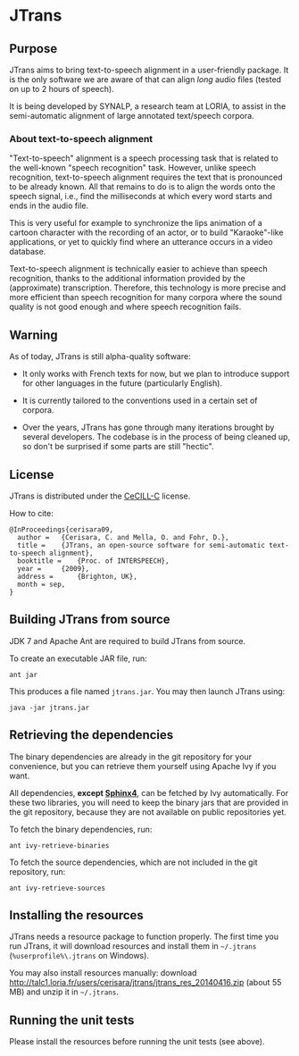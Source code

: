 # JTrans

## Purpose

JTrans aims to bring text-to-speech alignment in a user-friendly package.
It is the only software we are aware of that can align *long*
audio files (tested on up to 2 hours of speech).

It is being developed by SYNALP, a research team at LORIA, to assist in the
semi-automatic alignment of large annotated text/speech corpora.

### About text-to-speech alignment

"Text-to-speech" alignment is a speech processing task that is related to the
well-known "speech recognition" task. However, unlike speech recognition,
text-to-speech alignment requires the text that is pronounced to be already
known. All that remains to do is to align the words onto the speech signal,
i.e., find the milliseconds at which every word starts and ends in the audio
file.

This is very useful for example to synchronize the lips animation of a cartoon
character with the recording of an actor, or to build "Karaoke"-like
applications, or yet to quickly find where an utterance occurs in a video
database.

Text-to-speech alignment is technically easier to achieve than speech
recognition, thanks to the additional information provided by the (approximate)
transcription. Therefore, this technology is more precise and more efficient
than speech recognition for many corpora where the sound quality is not good
enough and where speech recognition fails.

## Warning

As of today, JTrans is still alpha-quality software:

- It only works with French texts for now, but we plan to introduce support for
  other languages in the future (particularly English).

- It is currently tailored to the conventions used in a certain set of corpora.

- Over the years, JTrans has gone through many iterations brought by several
  developers. The codebase is in the process of being cleaned up, so don't be
  surprised if some parts are still "hectic".


## License

JTrans is distributed under the
[CeCILL-C](http://www.cecill.info/licences/Licence_CeCILL-C_V1-en.html)
license.

How to cite:

    @InProceedings{cerisara09,
      author =   {Cerisara, C. and Mella, O. and Fohr, D.},
      title =    {JTrans, an open-source software for semi-automatic text-to-speech alignment},
      booktitle =    {Proc. of INTERSPEECH},
      year =     {2009},
      address =      {Brighton, UK},
      month = sep,
    }


## Building JTrans from source

JDK 7 and Apache Ant are required to build JTrans from source.

To create an executable JAR file, run:

	ant jar

This produces a file named `jtrans.jar`. You may then launch JTrans using:

	java -jar jtrans.jar


## Retrieving the dependencies

The binary dependencies are already in the git repository for your convenience,
but you can retrieve them yourself using Apache Ivy if you want.

All dependencies, **except [Sphinx4](http://cmusphinx.sf.net)**,
can be fetched by Ivy automatically.  For these two libraries, you will need to
keep the binary jars that are provided in the git repository, because they are
not available on public repositories yet.

To fetch the binary dependencies, run:

	ant ivy-retrieve-binaries

To fetch the source dependencies, which are not included in the git repository,
run:

	ant ivy-retrieve-sources


## Installing the resources

JTrans needs a resource package to function properly. The first time you run
JTrans, it will download resources and install them in `~/.jtrans`
(`%userprofile%\.jtrans` on Windows).

You may also install resources manually: download
http://talc1.loria.fr/users/cerisara/jtrans/jtrans_res_20140416.zip (about 55
MB) and unzip it in `~/.jtrans`.


## Running the unit tests

Please install the resources before running the unit tests (see above).

